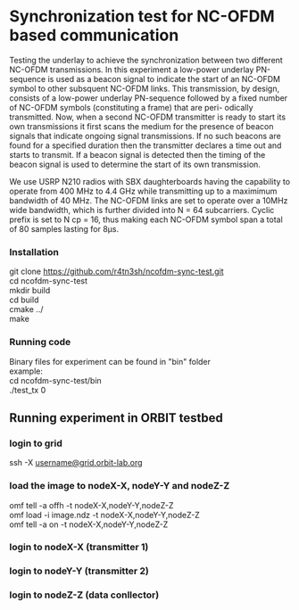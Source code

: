 # Synchronization test for NC-OFDM based communication

Testing the underlay to achieve the synchronization between two different NC-OFDM transmissions. In this experiment a low-power underlay PN-sequence is used as a beacon signal
to indicate the start of an NC-OFDM symbol to other subsquent NC-OFDM links. This transmission, by design, consists of a low-power underlay PN-sequence
followed by a fixed number of NC-OFDM symbols (constituting a frame) that are peri-
odically transmitted. Now, when a second NC-OFDM transmitter
is ready to start its own transmissions it first scans the medium for the presence of
beacon signals that indicate ongoing signal transmissions. If no such beacons are found
for a specified duration then the transmitter declares a time out and starts to transmit.
If a beacon signal is detected then the timing of the beacon signal is used to determine
the start of its own transmission.

We use USRP N210 radios with SBX daughterboards having the capability to operate
from 400 MHz to 4.4 GHz while transmitting up to a maximimum bandwidth of 40 MHz. The NC-OFDM links are set to operate over a 10MHz wide bandwidth, which is
further divided into N = 64 subcarriers. Cyclic prefix is set to N cp = 16, thus making
each NC-OFDM symbol span a total of 80 samples lasting for 8μs.

### Installation
git clone https://github.com/r4tn3sh/ncofdm-sync-test.git  
cd ncofdm-sync-test  
mkdir build  
cd build  
cmake ../  
make  

### Running code
Binary files for experiment can be found in "bin" folder  
example:  
cd ncofdm-sync-test/bin  
./test_tx 0  

## Running experiment in ORBIT testbed  

### login to grid  
ssh -X username@grid.orbit-lab.org  

### load the image to nodeX-X, nodeY-Y and nodeZ-Z  
omf tell -a offh -t nodeX-X,nodeY-Y,nodeZ-Z  
omf load -i image.ndz -t nodeX-X,nodeY-Y,nodeZ-Z  
omf tell -a on -t nodeX-X,nodeY-Y,nodeZ-Z  

### login to nodeX-X (transmitter 1)  

### login to nodeY-Y (transmitter 2)  

### login to nodeZ-Z (data conllector)

